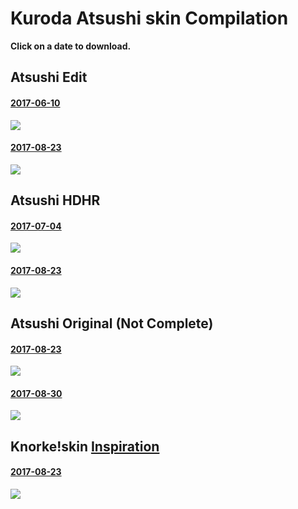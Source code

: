 # Kuroda Atsushi skin Compilation

**Click on a date to download.**

## Atsushi Edit
#### [2017-06-10](http://hnng.moe/f/SR5)
![](http://www.hnng.moe/f/Rrs)
#### [2017-08-23](http://hnng.moe/f/Tb6)
![](http://hnng.moe/f/TbQ)

## Atsushi HDHR
#### [2017-07-04](http://hnng.moe/f/SNb)
![](http://hnng.moe/f/SNa)
#### [2017-08-23](http://hnng.moe/f/Tb7)
![](http://hnng.moe/f/TcL)

## Atsushi Original (Not Complete)
#### [2017-08-23](http://hnng.moe/f/Tqg)
![](http://hnng.moe/f/Tbt)
#### [2017-08-30](http://hnng.moe/f/Tr3)
![](http://hnng.moe/f/Tr2)

## Knorke!skin [Inspiration](https://goo.gl/gQGr5h)
#### [2017-08-23](http://hnng.moe/f/TbA)
![](http://hnng.moe/f/TcI)

